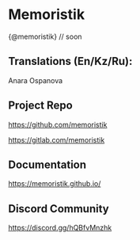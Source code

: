 # Memoristik

{@memoristik} // soon

## Translations (En/Kz/Ru):
Anara Ospanova

## Project Repo
https://github.com/memoristik

https://gitlab.com/memoristik

## Documentation
https://memoristik.github.io/

## Discord Community
https://discord.gg/hQBfvMnzhk
